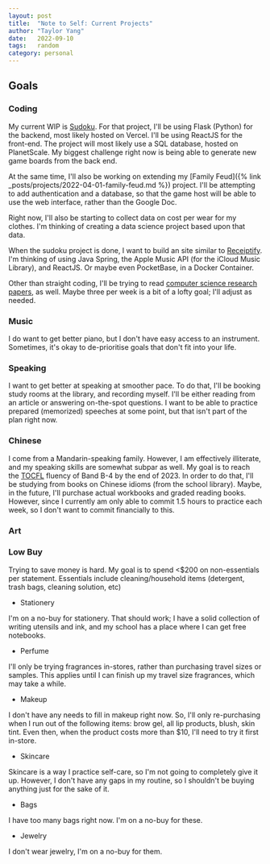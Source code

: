 ```yaml
---
layout: post
title:  "Note to Self: Current Projects"
author: "Taylor Yang"
date:   2022-09-10
tags: 	random
category: personal
---
```


## Goals

### Coding
My current WIP is [Sudoku](https://github.com/yang-taylor/sudoku).
For that project, I'll be using Flask (Python) for the backend, most likely hosted on Vercel.
I'll be using ReactJS for the front-end.
The project will most likely use a SQL database, hosted on PlanetScale.
My biggest challenge right now is being able to generate new game boards from the back end.

At the same time, I'll also be working on extending my [Family Feud]({% link _posts/projects/2022-04-01-family-feud.md %}) project.
I'll be attempting to add authentication and a database,
so that the game host will be able to use the web interface, rather than the Google Doc.

Right now, I'll also be starting to collect data on cost per wear for my clothes.
I'm thinking of creating a data science project based upon that data.

When the sudoku project is done, I want to build an site similar to [Receiptify](https://receiptify.herokuapp.com/).
I'm thinking of using Java Spring, the Apple Music API (for the iCloud Music Library), and ReactJS.
Or maybe even PocketBase, in a Docker Container.

Other than straight coding, I'll be trying to read [computer science research papers](https://arxiv.org/list/cs/recent), as well.
Maybe three per week is a bit of a lofty goal; I'll adjust as needed.

### Music
I do want to get better piano, but I don't have easy access to an instrument.
Sometimes, it's okay to de-prioritise goals that don't fit into your life.

### Speaking
I want to get better at speaking at smoother pace.
To do that, I'll be booking study rooms at the library, and recording myself.
I'll be either reading from an article or answering on-the-spot questions.
I want to be able to practice prepared (memorized) speeches at some point, but that isn't part of the plan right now.

### Chinese
I come from a Mandarin-speaking family.
However, I am effectively illiterate, and my speaking skills are somewhat subpar as well.
My goal is to reach the [TOCFL](https://tocfl.edu.tw/) fluency of Band B-4 by the end of 2023.
In order to do that, I'll be studying from books on Chinese idioms (from the school library).
Maybe, in the future, I'll purchase actual workbooks and graded reading books.
However, since I currently am only able to commit 1.5 hours to practice each week, so I don't want to commit financially to this.


### Art 

### Low Buy
Trying to save money is hard.
My goal is to spend <$200 on non-essentials per statement.
Essentials include cleaning/household items (detergent, trash bags, cleaning solution, etc)

- Stationery

I'm on a no-buy for stationery.
That should work; I have a solid collection of writing utensils and ink,
and my school has a place where I can get free notebooks.

- Perfume

I'll only be trying fragrances in-stores, rather than purchasing travel sizes or samples.
This applies until I can finish up my travel size fragrances, which may take a while.

- Makeup

I don't have any needs to fill in makeup right now.
So, I'll only re-purchasing when I run out of the following items: 
brow gel, all lip products, blush, skin tint.
Even then, when the product costs more than $10, I'll need to try it first in-store.

- Skincare

Skincare is a way I practice self-care, so I'm not going to completely give it up.
However, I don't have any gaps in my routine, 
so I shouldn't be buying anything just for the sake of it.

- Bags

I have too many bags right now.
I'm on a no-buy for these.

- Jewelry 

I don't wear jewelry, I'm on a no-buy for them.
